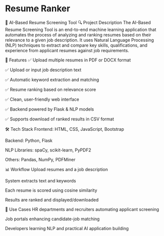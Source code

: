 # Resume Ranker
🧠 AI-Based Resume Screening Tool
🔍 Project Description
The AI-Based Resume Screening Tool is an end-to-end machine learning application that automates the process of analyzing and ranking resumes based on their relevance to a given job description. It uses Natural Language Processing (NLP) techniques to extract and compare key skills, qualifications, and experience from applicant resumes against job requirements.

🚀 Features
✅ Upload multiple resumes in PDF or DOCX format

✅ Upload or input job description text

✅ Automatic keyword extraction and matching

✅ Resume ranking based on relevance score

✅ Clean, user-friendly web interface

✅ Backend powered by Flask & NLP models

✅ Supports download of ranked results in CSV format

🛠️ Tech Stack
Frontend: HTML, CSS, JavaScript, Bootstrap

Backend: Python, Flask

NLP Libraries: spaCy, scikit-learn, PyPDF2

Others: Pandas, NumPy, PDFMiner

📊 Workflow
Upload resumes and a job description

System extracts text and keywords

Each resume is scored using cosine similarity

Results are ranked and displayed/downloaded

🎯 Use Cases
HR departments and recruiters automating applicant screening

Job portals enhancing candidate-job matching

Developers learning NLP and practical AI application building
